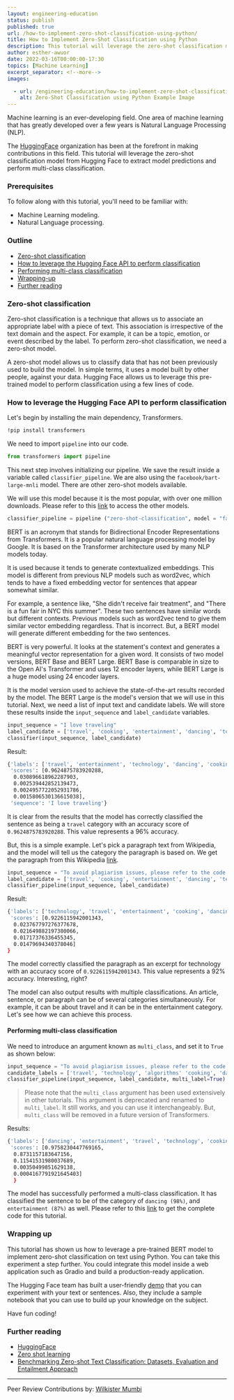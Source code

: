 ```yaml
---
layout: engineering-education
status: publish
published: true
url: /how-to-implement-zero-shot-classification-using-python/
title: How to Implement Zero-Shot Classification using Python
description: This tutorial will leverage the zero-shot classification model from Hugging Face to extract model predictions and perform multi-class classification. 
author: esther-awuor
date: 2022-03-16T00:00:00-17:30
topics: [Machine Learning]
excerpt_separator: <!--more-->
images:

  - url: /engineering-education/how-to-implement-zero-shot-classification-using-python/hero.png
    alt: Zero-Shot Classification using Python Example Image
---
```

Machine learning is an ever-developing field. One area of machine learning that has greatly developed over a few years is Natural Language Processing (NLP).
<!--more-->
The [HuggingFace](https://huggingface.co/) organization has been at the forefront in making contributions in this field. This tutorial will leverage the zero-shot classification model from Hugging Face to extract model predictions and perform multi-class classification. 

### Prerequisites
To follow along with this tutorial, you'll need to be familiar with:
- Machine Learning modeling.
- Natural Language processing.

### Outline
- [Zero-shot classification](#zero-shot-classification)
- [How to leverage the Hugging Face API to perform classification](how-to-leverage-the-hugging-face-api-to-perform-classification)
- [Performing multi-class classification](#performing-multi-class-classification)
- [Wrapping-up](#wrapping-up)
- [Further reading](#further-reading)

### Zero-shot classification
Zero-shot classification is a technique that allows us to associate an appropriate label with a piece of text. This association is irrespective of the text domain and the aspect. For example, it can be a  topic, emotion, or event described by the label. To perform zero-shot classification, we need a zero-shot model.

A zero-shot model allows us to classify data that has not been previously used to build the model. In simple terms, it uses a model built by other people, against your data. Hugging Face allows us to leverage this pre-trained model to perform classification using a few lines of code.

### How to leverage the Hugging Face API to perform classification
Let's begin by installing the main dependency, Transformers.

```bash
!pip install transformers
```
We need to import `pipeline` into our code.

```python
from transformers import pipeline
```

This next step involves initializing our pipeline. We save the result inside a variable called `classifier_pipeline`. We are also using the `facebook/bart-large-mnli` model. There are other zero-shot models available. 

We will use this model because it is the most popular, with over one million downloads. Please refer to this [link](https://huggingface.co/models?pipeline_tag=zero-shot-classification&sort=downloads) to access the other models.

```python
classifier_pipeline = pipeline ("zero-shot-classification", model = "facebook/bart-large-mnli")
```

BERT is an acronym that stands for Bidirectional Encoder Representations from Transformers. It is a popular natural language processing model by Google. It is based on the Transformer architecture used by many NLP models today. 

It is used because it tends to generate contextualized embeddings. This model is different from previous NLP models such as word2vec, which tends to have a fixed embedding vector for sentences that appear somewhat similar. 

For example, a sentence like, "She didn't receive fair treatment", and "There is a fun fair in NYC this summer". These two sentences have similar words but different contexts. Previous models such as word2vec tend to give them similar vector embedding regardless. That is incorrect. But, a BERT model will generate different embedding for the two sentences. 

BERT is very powerful. It looks at the statement's context and generates a meaningful vector representation for a given word. It consists of two model versions, BERT Base and BERT Large. BERT Base is comparable in size to the Open AI's Transformer and uses 12 encoder layers, while BERT Large is a huge model using 24 encoder layers. 

It is the model version used to achieve the state-of-the-art results recorded by the model. The BERT Large is the model's version that we will use in this tutorial. Next, we need a list of input text and candidate labels. We will store these results inside the `input_sequence` and `label_candidate` variables.

```python
input_sequence = "I love traveling"
label_candidate = ['travel', 'cooking', 'entertainment', 'dancing', 'technology']
classifier(input_sequence, label_candidate)
```
Result:

```bash
{'labels': ['travel', 'entertainment', 'technology', 'dancing', 'cooking'],
 'scores': [0.9624875783920288,
  0.030896618962287903,
  0.002539442852139473,
  0.0024957722052931786,
  0.0015806530136615038],
 'sequence': 'I love traveling'}
```

It is clear from the results that the model has correctly classified the sentence as being a `travel` category with an accuracy score of `0.9624875783920288`. This value represents a 96% accuracy.

But, this is a simple example. Let's pick a paragraph text from Wikipedia, and the model will tell us the category the paragraph is based on. We get the paragraph from this Wikipedia [link](https://en.wikipedia.org/wiki/Quantum_machine_learning).

```python
input_sequence = "To avoid plagiarism issues, please refer to the code on the Google Colab"
label_candidate = ['travel', 'cooking', 'entertainment', 'dancing', 'technology']
classifier_pipeline(input_sequence, label_candidate)
```

Result:

```bash
{'labels': ['technology', 'travel', 'entertainment', 'cooking', 'dancing'],
 'scores': [0.9226115942001343,
  0.023767797276377678,
  0.021649882197380066,
  0.01717376336455345,
  0.01479694340378046]
}
```

The model correctly classified the paragraph as an excerpt for technology with an accuracy score of `0.9226115942001343`. This value represents a 92% accuracy. Interesting, right?

The model can also output results with multiple classifications. An article, sentence, or paragraph can be of several categories simultaneously. For example, it can be about travel and it can be in the entertainment category. Let's see how we can achieve this process.

#### Performing multi-class classification
We need to introduce an argument known as `multi_class`, and set it to `True` as shown below:

```python
input_sequence = "To avoid plagiarism issues, please refer to the code on the Google Colab"
candidate_labels = ['travel', 'technology', 'algorithms' 'cooking', 'dancing', 'exploration']
classifier_pipeline(input_sequence, label_candidate, multi_label=True)
```

> Please note that the `multi_class` argument has been used extensively in other tutorials. This argument is deprecated and renamed to `multi_label`. It still works, and you can use it interchangeably. But, `multi_class` will be removed in a future version of Transformers.

Results:

```bash
{'labels': ['dancing', 'entertainment', 'travel', 'technology', 'cooking'],
 'scores': [0.9758230447769165,
  0.8731157183647156,
  0.11541531980037689,
  0.00350499851629138,
  0.0004167791921645403]
  }
```

The model has successfully performed a multi-class classification. It has classified the sentence to be of the category of `dancing (98%)`, and `entertainment (87%)` as well. Please refer to this [link](https://colab.research.google.com/drive/1L4IyAEQLeZR5D9nG_nD_klhNMst1_wHN?usp=sharing) to get the complete code for this tutorial.

### Wrapping up
This tutorial has shown us how to leverage a pre-trained BERT model to implement zero-shot classification on text using Python. You can take this experiment a step further. You could integrate this model inside a web application such as Gradio and build a production-ready application. 

The Hugging Face team has built a user-friendly [demo](https://huggingface.co/zero-shot/) that you can experiment with your text or sentences. Also, they include a sample notebook that you can use to build up your knowledge on the subject.

Have fun coding!

### Further reading
- [HuggingFace](https://huggingface.co/models?pipeline_tag=zero-shot-classification&sort=downloads)
- [Zero shot learning](https://en.wikipedia.org/wiki/Zero-shot_learning)
- [Benchmarking Zero-shot Text Classification: Datasets, Evaluation and Entailment Approach](https://arxiv.org/pdf/1909.00161.pdf)

---
Peer Review Contributions by: [Wilkister Mumbi](/engineering-education/authors/wilkister-mumbi/)

